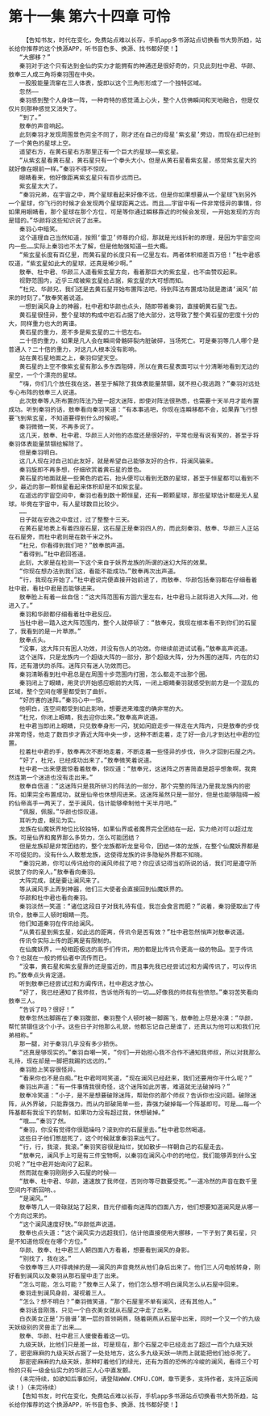 # 第十一集 第六十四章 可怜
        【告知书友，时代在变化，免费站点难以长存，手机app多书源站点切换看书大势所趋，站长给你推荐的这个换源APP，听书音色多、换源、找书都好使！】
       “大挪移？”
       秦羽对于这个只有达到金仙的实力才能拥有的神通还是很好奇的，只见此刻杜中君、华颜、敖奉三人成三角将秦羽围在中央。
       一股股能量流窜在三人体表，旋即以这个三角形形成了一个独特区域。
       忽然——
       秦羽感到整个人身体一阵，一种奇特的感觉涌上心头，整个人仿佛瞬间和天地融合，但是仅仅片刻那种感觉又消失了。
       “到了。”
       敖奉的声音响起。
       此刻秦羽才发现周围景色完全不同了，刚才还在自己的母星‘紫玄星’旁边，而现在却已经到了一个黄色的星球上空。
       遥望右方，在黄石星右方那里正有一个巨大的星球——紫玄星。
       “从紫玄星看黄石星，黄石星只有一个拳头大小，但是从黄石星看紫玄星，感觉紫玄星大的就好像在眼前一样。”秦羽不得不惊叹。
       眼睛看来，他好像距离紫玄星只有百步远而已。
       紫玄星太大了。
       “秦羽兄弟，在宇宙之中，两个星球看起来好像不远，但是你如果想要从一个星球飞到另外一个星球，你飞行的时候才会发现两个星球距离之远。而且……宇宙中有一件非常怪异的事情，你如果用眼睛看，那个星球在那个方位，可是等你通过瞬移靠近的时候会发现，一开始发现的方向是错的。”华颜将这些知识说了出来。
       秦羽心中暗笑。
       这个道理自己当然知道，按照‘雷卫’师尊的介绍，那就是光线折射的原理，是因为宇宙空间内一些……实际上秦羽也不太了解，但是他勉强知道一些大概。
       “紫玄星长度有百亿里，而黄石星的长度只有一亿里左右。两者体积相差百万倍！”杜中君感叹道，“紫玄星如此大的星球，还真是稀少啊。”
       敖奉、杜中君、华颜三人遥看紫玄星方向，看着那巨大的紫玄星，也不由赞叹起来。
       视野范围内，近乎三成被紫玄星给占据，紫玄星的大可想而知。
       “杜兄、华颜兄，我们还是去黄石星开始布置阵法吧，待到阵法布置成功就是邀请‘澜风’前来的时刻了。”敖奉笑着说道。
       一想到澜风身上的神器，杜中君和华颜也点头，随即带着秦羽，直接朝黄石星飞去。
       黄石星很怪异，整个星球的构成中岩石占据了绝大部分，这导致了整个黄石星的密度十分的大，同样重力也大的离谱。
       黄石星的重力，差不多是紫玄星的二十倍左右。
       二十倍的重力，如果是凡人会在瞬间骨骼碎裂内脏破碎，当场死亡。可是秦羽等几人哪个是普通人？二十倍的重力，对这几人根本没有影响。
       站在黄石星地面之上，秦羽仰望天空。
       黄石星的上空不像紫玄星有那么多东西阻碍，所以在黄石星表面可以十分清晰地看到无边的星空，一个个漂亮的星球。
       “嗨，你们几个放任我在这，甚至于解除了我体表能量禁锢，就不担心我逃跑？”秦羽对远处专心布阵的敖奉三人说道。
       此次敖奉等人所布置的阵法乃是一超大迷阵，即使对阵法很熟悉，也需要十天半月才能布置成功。听到秦羽的话，敖奉看向秦羽笑道：“有本事逃吧，你现在连瞬移都不会，如果靠飞行想要飞到紫玄星，不知道要得到什么时候呢。”
       秦羽微微一笑，不再多说了。
       这几天，敖奉、杜中君、华颜三人对他的态度还是很好的，平常也是有说有笑的，甚至于将秦羽体表能量禁锢给解除了。
       但是秦羽明白。
       这几人现在对自己如此友好，就是希望自己能够友好的合作，将澜风骗来。
       秦羽旋即不再多想，仔细欣赏着黄石星的景色。
       黄石星的地面就是一些黄色的岩石，抬头便可以看到无数的星球，甚至于恒星都可以看到不少，最近的那一颗恒星看起来体积却是不如紫玄星。
       在遥远的宇宙空间中，秦羽也看到数十颗恒星，还有一颗颗星球，那些星球估计都是无人星球。毕竟在宇宙中，有人星球数目比较少。
       ……
       日子就在安逸之中度过，过了整整十三天。
       在黄石星地表上有着四座石屋，这石屋正是秦羽四人的，而此刻秦羽、敖奉、华颜三人正站在石屋旁，而杜中君则是在数千米之外。
       “杜兄，你看得到我们吧？”敖奉朗声道。
       “看得到。”杜中君回答道。
       此刻，大家是在检测一下这个来自于妖界龙族的所谓的迷幻大阵的效果。
       “你现在想办法到我们这，看能不能成功。”敖奉再次出声道。
       “行，我现在开始了。”杜中君说完便直接开始前进了，而敖奉、华颜包括秦羽都在仔细看着杜中君，看杜中君是否能够进来。
       敖奉脸上有着一丝自信：“这大阵范围有方圆六里左右，杜中君马上就将进入大阵……对，他进入了。”
       秦羽和华颜都仔细看着杜中君反应。
       当杜中君一踏入这大阵范围内，整个人就停顿了：“敖奉兄，我现在根本看不到你们的石屋了，我看到的是一片草原。”
       敖奉点头。
       “没事，这大阵只有困人功效，并没有伤人的功效。你继续前进试试看。”敖奉高声说道。
       这个迷阵，只是龙族内一个超级大阵的一部分，那个超级大阵，分为外围的迷阵，内在的幻阵，还有潜伏的杀阵。迷阵只有迷人功效而已。
       秦羽清晰看到杜中君总是在周围十步范围内打圈，怎么都走不出那个圈。
       秦羽闭上了眼睛，用灵识开始感应眼前的大阵，一闭上眼睛秦羽就感受到前方是一个混乱的区域，整个空间在哪里都受到了曲折。
       “好厉害的迷阵。”秦羽心中一惊。
       他明白，连空间都受到如此影响，想要进来难度的确非常的大。
       “杜兄，你闭上眼睛，我去迎你出来。”敖奉高声说道。
       杜中君当即闭上眼睛，只见敖奉身形一闪，犹如闲庭走步一样走在大阵内，只是敖奉的步伐非常奇怪，他走了数百步才靠近大阵中央一步，这种不断走着，走了好一会儿才到达杜中君的位置。
       拉着杜中君的手，敖奉再次不断地走着，不断走着一些怪异的步伐，许久才回到石屋之内。
       “好了，杜兄，已经成功出来了。”敖奉微笑着说道。
       杜中君一出来便震惊看着敖奉，惊叹道：“敖奉兄，这迷阵之厉害简直是超乎想象啊，我竟然连第一个迷途也没有走出来。”
       敖奉自信道：“这迷阵只是我所研习的阵法的一部分，那个完整的阵法乃是我龙族内的密阵。如果完全布置成功，就是仙帝也休想闯进来。这迷阵虽然只是一部分，但是也能够阻碍一般的仙帝高手一两天了，至于澜风，估计能够牵制他十天半月吧。”
       “佩服，佩服。”华颜也惊叹道。
       耳听为虚，眼见为实。
       龙族在仙魔妖界地位比较独特，如果仙界或者魔界完全团结在一起，实力绝对可以超过龙族。可是仙界和魔界那么多势力，怎么可能团结？
       但是龙族却是非常团结的，整个龙族都听龙皇号令，团结一体的龙族，在整个仙魔妖界都是不可侵犯的。没有什么人敢惹龙族，这使得龙族的许多隐秘外界都不知晓。
       “秦羽兄弟，你可以传讯给你的澜风师叔了吧？你应该记得当初所说的话，我们可是遵守所说放了你的亲人。”敖奉看向秦羽。
       大阵完成，就是要让澜风来了。
       等从澜风手上弄到神器，他们三大使者会直接回到仙魔妖界的。
       华颜和杜中君也看向秦羽。
       秦羽淡然一笑道：“诸位这段日子对我礼待有佳，我岂会食言而肥？”说着，秦羽便取出了传讯令，敖奉三人顿时眼睛一亮。
       他们知道秦羽在传讯给澜风。
       “从黄石星到紫玄星，如此远的距离，传讯令是否有效？”杜中君忽然悄声对敖奉说道。
       传讯令实际上传的距离是有限制的。
       在仙魔妖界，一般相距极远的高手们传讯，用的都是比传讯令更高一级的物品。至于传讯令？也就在一般的修仙者中流传而已。
       “没事，黄石星和紫玄星靠的还是蛮近的，而且事先我已经尝试过和方阗传讯了，可以传讯的。”敖奉点头肯定道。
       听到敖奉已经尝试过和方阗传讯，杜中君这才放心。
       “好了，我已经通知了我师叔，告诉他所有的一切……好像我的师叔有些愤怒。”秦羽苦笑看向敖奉三人。
       “告诉了吗？很好！”
       敖奉忽然出脚踢在了秦羽腹部，秦羽整个人顿时被一脚踢飞，敖奉脸上尽是冷漠：“华颜，帮忙禁锢住这个小子。这些日子对他那么礼貌，他都忘记自己是谁了，还真以为他可以和我们兄弟相称。”
       那一腿，对于秦羽几乎没有多少损伤。
       “还真是够现实的。”秦羽自嘲一笑，“你们一开始担心我不合作不通知我师叔，所以对我那么礼待，现在却是一脚把我踢的远远的。”
       秦羽脸上笑容很怪异。
       “看来你也不是白痴。”杜中君呵呵笑道，“现在澜风已经赶来，我们还要用你干什么呢？”
       秦羽出声道：“有一件事情我很奇怪，这个迷阵如此厉害，难道就无法破掉吗？”
       敖奉冷笑道：“小子，是不是想要破除迷阵，帮助你的那个师叔？告诉你也没问题。破除迷阵，从外界破，只能靠强力。而从内部破简单一些，靠强力破掉每一个阵基即可。可是……每一个阵基都有我设下的禁制，如果功力没有超过我，休想破掉。”
       “哦……”秦羽了然。
       “秦羽，你没有觉得你很聒噪吗？滚到你的石屋里去。”杜中君忽然喝道。
       这些日子他们憋屈死了，这个时候就拿秦羽来出气了。
       “行，行，我滚，我滚。”秦羽笑容很是灿烂，犹如散步一样朝自己的石屋走去。
       “敖奉兄，澜风手上可是有三件宝物啊，以秦羽在澜风心中的的地位，我们能够弄到什么宝贝呢？”杜中君开始询问了起来。
       然而就在秦羽刚刚步入石屋的时候——
       “敖奉、杜中君、华颜，速速放了我师侄，否则你等尽数要受死。”一道冷然的声音在数千里空间内不断回响、。
       “是澜风。”
       敖奉等几人一骨碌就站了起来，目光仔细看向迷阵的四面八方，他们想要知道澜风是从哪一个方向过来的。
       “这个澜风速度好快。”华颜低声说道。
       敖奉也点头道：“这个澜风实力远超我们，估计他直接使用大挪移，一下子到了黄石星，只是不知道他现在在哪个方位。”
       华颜、敖奉、杜中君三人朝四面八方看着，想要看到澜风的身影。
       “别找了，我在这。”
       令敖奉等三人吓得魂掉的是——澜风的声音竟然从他们身后出来了。他们三人闪电般转身，刚好看到澜风以及秦羽从那石屋中走了出来。
       “怎么可能，怎么可能？”敖奉三人呆了，他们怎么想不明白澜风怎么从石屋中回来。
       秦羽走到澜风身前，凝视着三人。
       “怎么？想不明白？”秦羽微笑道，“那个石屋里不单有澜风，还有其他人。”
       秦羽话音刚落，只见一个白衣美女就从石屋之中走了出来。
       白衣美女正是‘万兽谱’第一层的首领朔燕，随着朔燕从石屋中出来，同时一个又一个的九级天妖级别的灵兽走了出来……
       敖奉、华颜、杜中君三人傻傻看着这一切。
       九级天妖，比他们只是差一丝，可是现在，那个石屋之中已经走出了超过一百个九级天妖了，密密麻麻的九级天妖占据了一处处地方，这么多九级天妖一哄而上就能把他们给杀死了。
       那密密麻麻的九级天妖，那种盯着他们的绿光，还有为首的恐怖的冷峻的澜风，看得三个可怜的只有一级金仙实力的华颜三人心中直发颤。
       (未完待续，如欲知后事如何，请登陆WWW.CMFU.COM，章节更多，支持作者，支持正版阅读！)（未完待续）
       【告知书友，时代在变化，免费站点难以长存，手机app多书源站点切换看书大势所趋，站长给你推荐的这个换源APP，听书音色多、换源、找书都好使！】